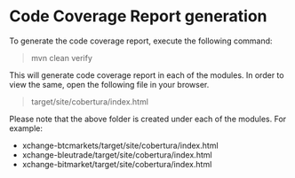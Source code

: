 # Code Coverage Report generation

To generate the code coverage report, execute the following command:
> mvn clean verify

This will generate code coverage report in each of the modules. In order to view the same, open the following file in your browser.
> target/site/cobertura/index.html

Please note that the above folder is created under each of the modules. For example:
* xchange-btcmarkets/target/site/cobertura/index.html
* xchange-bleutrade/target/site/cobertura/index.html
* xchange-bitmarket/target/site/cobertura/index.html

